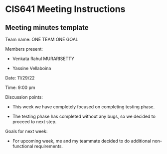 # CIS641 Meeting Instructions
## Meeting minutes template

Team name: ONE TEAM ONE GOAL

Members present:  
   * Venkata Rahul MURARISETTY

   * Yassine Vellaboina

Date: 11/29/22

Time:  9:00 pm

Discussion points: 

*   This week we have completely focused on completing testing phase.

*  The testing phase has completed without any bugs, so we decided to proceed to next step.

Goals for next week:

*  For upcoming week, me and my teammate decided to do additional non-functional requirements. 




